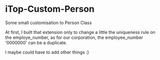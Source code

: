 # iTop-Custom-Person
Some small customisation to Person Class

At first, I built that extension only to change a little the uniqueness rule on the employe_number, as for our corporation, the employee_number '0000000' can be a duplicate.

I maybe could have to add other things :)
